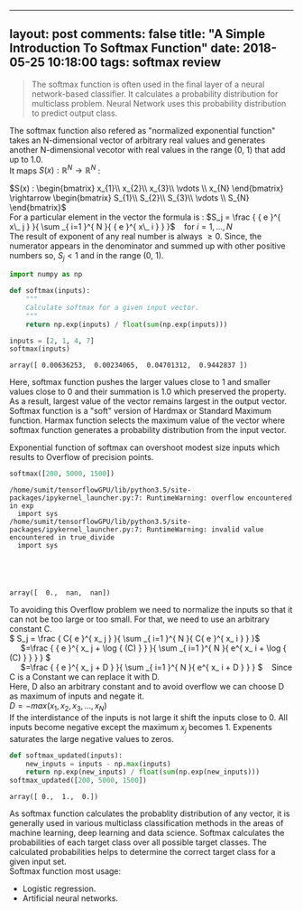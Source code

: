 
---
layout: post
comments: false
title: "A Simple Introduction To Softmax Function"
date: 2018-05-25 10:18:00
tags: softmax review
---

>  The softmax function is often used in the final layer of a neural network-based classifier. It calculates a probability distribution for multiclass problem. Neural Network uses this probability distribution to predict output class. 


<!--more-->

The softmax function also refered as "normalized exponential function" takes an N-dimensional vector of arbitrary real values and generates another N-dimensional vecotor with real values in the range (0, 1) that add up to 1.0. <br>
It maps $S(x) :\mathbb{R}^N \rightarrow \mathbb{R}^N$ :

$S(x) : \begin{bmatrix}
    x_{1}\\
    x_{2}\\
    x_{3}\\
    \vdots \\
    x_{N}
\end{bmatrix} \rightarrow \begin{bmatrix}
    S_{1}\\
    S_{2}\\
    S_{3}\\
    \vdots \\
    S_{N}
\end{bmatrix}$ <br>
For a particular element in the vector the formula is : $S_j = \frac { { e }^{ x\_ j } }{ \sum _{ i=1 }^{ N }{ { e }^{ x\_ i } }  }$  &nbsp;&nbsp;  for $i = 1, ..., N$ <br>
The result of exponent of any real number is always $\ge 0$. Since, the numerator appears in the denominator and summed up with other positive numbers so, $S_j < 1$ and in the range (0, 1).


```python
import numpy as np

def softmax(inputs):
    """
    Calculate softmax for a given input vector.
    """
    return np.exp(inputs) / float(sum(np.exp(inputs)))

inputs = [2, 1, 4, 7]
softmax(inputs)
```




    array([ 0.00636253,  0.00234065,  0.04701312,  0.9442837 ])



Here, softmax function pushes the larger values close to 1 and smaller values close to 0 and their summation is 1.0 which preserved the property. As a result, largest value of the vector remains largest in the output vector. Softmax function is a "soft" version of Hardmax or Standard Maximum function. Harmax function selects the maximum value of the vector where softmax function generates a probability distribution from the input vector.

Exponential function of softmax can overshoot modest size inputs which results to Overflow of precision points.


```python
softmax([200, 5000, 1500])
```

    /home/sumit/tensorflowGPU/lib/python3.5/site-packages/ipykernel_launcher.py:7: RuntimeWarning: overflow encountered in exp
      import sys
    /home/sumit/tensorflowGPU/lib/python3.5/site-packages/ipykernel_launcher.py:7: RuntimeWarning: invalid value encountered in true_divide
      import sys
    




    array([  0.,  nan,  nan])



To avoiding this Overflow problem we need to normalize the inputs so that it can not be too large or too small. For that, we need to use an arbitrary constant C. <br>
$ S_j = \frac { C{ e }^{ x\_ j } }{ \sum _{ i=1 }^{ N }{ C{ e }^{ x\_ i } }  }$ <br>
&nbsp;&nbsp;&nbsp;&nbsp;&nbsp;$=\frac { { e }^{ x\_ j + \log { (C) }  } }{ \sum _{ i=1 }^{ N }{ e^{ x\_ i + \log { (C) }  } }  } $ <br>
&nbsp;&nbsp;&nbsp;&nbsp;&nbsp;$=\frac { { e }^{ x\_ j + D } }{ \sum _{ i=1 }^{ N }{ e^{ x\_ i + D } }  } $ &nbsp;&nbsp; Since C is a Constant we can replace it with D. <br>
Here, D also an arbitrary constant and to avoid overflow we can choose D as maximum of inputs and negate it. <br>
$D=-max(x_1,x_2,x_3,...,x_N)$ <br>
If the interdistance of the inputs is not large it shift the inputs close to 0. All inputs become negative except the maximum $x_j$ becomes 1. Expenents saturates the large negative values to zeros.


```python
def softmax_updated(inputs):
    new_inputs = inputs - np.max(inputs)
    return np.exp(new_inputs) / float(sum(np.exp(new_inputs)))
softmax_updated([200, 5000, 1500])
```




    array([ 0.,  1.,  0.])



As softmax function calculates the probablity distribution of any vector, it is generally used in various multiclass classification methods in the areas of machine learning, deep learning and data science. Softmax calculates the probabilities of each target class over all possible target classes. The calculated probabilities helps to determine the correct target class for a given input set.<br>
Softmax function most usage:
* Logistic regression.
* Artificial neural networks.
